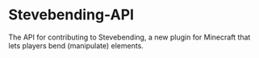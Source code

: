 # Stevebending-API

The API for contributing to Stevebending, a new plugin for Minecraft that lets players bend (manipulate) elements.
